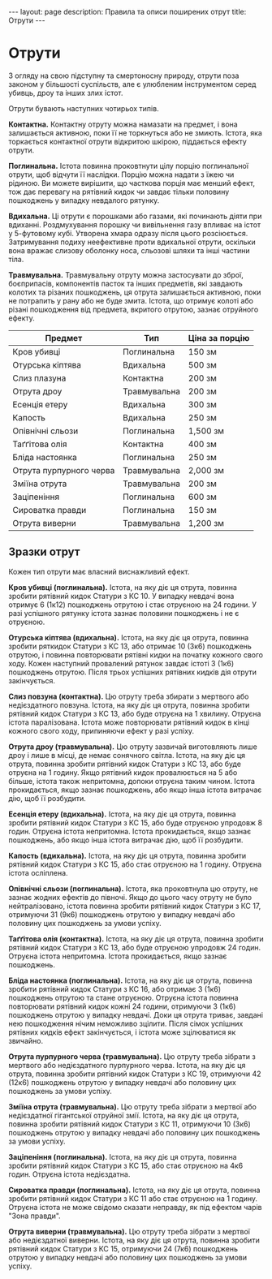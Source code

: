 --- layout: page description: Правила та описи поширених отрут title: Отрути ---

# Отрути
З огляду на свою підступну та смертоносну природу, отрути поза законом у більшості суспільств, але є улюбленим інструментом серед убивць, дроу та інших злих істот.

Отрути бувають наступних чотирьох типів.

**Контактна.** Контактну отруту можна намазати на предмет, і вона залишається активною, поки її не торкнуться або не змиють. Істота, яка торкається контактної отрути відкритою шкірою, піддається ефекту отрути.

**Поглинальна.** Істота повинна проковтнути цілу порцію поглинальної отрути, щоб відчути її наслідки. Порцію можна надати з їжею чи рідиною. Ви можете вирішити, що часткова порція має менший ефект, тож дає перевагу на рятівний кидок чи завдає тільки половину пошкоджень у випадку невдалого рятунку.

**Вдихальна.** Ці отрути є порошками або газами, які починають діяти при вдиханні. Роздмухування порошку чи вивільнення газу впливає на істот у 5-футовому кубі. Утворена хмара одразу після цього розсіюється. Затримування подиху неефективне проти вдихальної отрути, оскільки вона вражає слизову оболонку носа, сльозові шляхи та інші частини тіла.

**Травмувальна.** Травмувальну отруту можна застосувати до зброї, боєприпасів, компонентів пасток та інших предметів, які завдають колотих та різаних пошкоджень, ця отрута залишається активною, поки не потрапить у рану або не буде змита. Істота, що отримує колоті або різані пошкодження від предмета, вкритого отрутою, зазнає отруйного ефекту.


| Предмет                 | Тип          | Ціна за порцію |
| ----------------------- | ------------ | -------------- |
| Кров убивці             | Поглинальна  | 150 зм         |
| Отурська кіптява        | Вдихальна    | 500 зм         |
| Слиз плазуна            | Контактна    | 200 зм         |
| Отрута дроу             | Травмувальна | 200 зм         |
| Есенція етеру           | Вдихальна    | 300 зм         |
| Капость                 | Вдихальна    | 250 зм         |
| Опівнічні сльози        | Поглинальна  | 1,500 зм       |
| Таґґітова олія          | Контактна    | 400 зм         |
| Бліда настоянка         | Поглинальна  | 250 зм         |
| Отрута пурпурного черва | Травмувальна | 2,000 зм       |
| Зміїна отрута           | Травмувальна | 200 зм         |
| Заціпеніння             | Поглинальна  | 600 зм         |
| Сироватка правди        | Поглинальна  | 150 зм         |
| Отрута виверни          | Травмувальна | 1,200 зм       |


## Зразки отрут
Кожен тип отрути має власний виснажливий ефект.

**Кров убивці (поглинальна).** Істота, на яку діє ця отрута, повинна зробити рятівний кидок Статури з КС 10. У випадку невдачі вона отримує 6 (1к12) пошкоджень отрутою і стає отруєною на 24 години. У разі успішного рятунку істота зазнає половини пошкоджень і не є отруєною.

**Отурська кіптява (вдихальна).** Істота, на яку діє ця отрута, повинна зробити ряткидок Статури з КС 13, або отримає 10 (3к6) пошкоджень отрутою, і повинна повторювати рятівні кидки на початку кожного свого ходу. Кожен наступний провалений рятунок завдає істоті 3 (1к6) пошкоджень отрутою. Після трьох успішних рятівних кидків дія отрути закінчується.

**Слиз повзуна (контактна).** Цю отруту треба збирати з мертвого або недієздатного повзуна. Істота, на яку діє ця отрута, повинна зробити рятівний кидок Статури з КС 13, або буде отруєна на 1 хвилину. Отруєна істота паралізована. Істота може повторювати рятівний кидок в кінці кожного свого ходу, припиняючи ефект у разі успіху.

**Отрута дроу (травмувальна).** Цю отруту зазвичай виготовляють лише дроу і лише в місці, де немає сонячного світла. Істота, на яку діє ця отрута, повинна зробити рятівний кидок Статури з КС 13, або буде отруєна на 1 годину. Якщо рятівний кидок провалюється на 5 або більше, істота також непритомна, допоки отруєна таким чином. Істота прокидається, якщо зазнає пошкоджень, або якщо інша істота витрачає дію, щоб її розбудити.

**Есенція етеру (вдихальна).** Істота, на яку діє ця отрута, повинна зробити рятівний кидок Статури з КС 15, або буде отруєною упродовж 8 годин. Отруєна істота непритомна. Істота прокидається, якщо зазнає пошкоджень, або якщо інша істота витрачає дію, щоб її розбудити.

**Капость (вдихальна).** Істота, на яку діє ця отрута, повинна зробити рятівний кидок Статури з КС 15, або стає отруєною на 1 годину. Отруєна істота осліплена.

**Опівнічні сльози (поглинальна).** Істота, яка проковтнула цю отруту, не зазнає жодних ефектів до півночі. Якщо до цього часу отруту не було нейтралізовано, істота повинна зробити рятівний кидок Статури з КС 17, отримуючи 31 (9к6) пошкоджень отрутою у випадку невдачі або половину цих пошкоджень за умови успіху.

**Таґґітова олія (контактна).** Істота, на яку діє ця отрута, повинна зробити рятівний кидок Статури з КС 13, або буде отруєною упродовж 24 годин. Отруєна істота непритомна. Істота прокидається, якщо зазнає пошкоджень.

**Бліда настоянка (поглинальна).** Істота, на яку діє ця отрута, повинна зробити рятівний кидок Статури з КС 16, або отримає 3 (1к6) пошкоджень отрутою та стане отруєною. Отруєна істота повинна повторювати рятівний кидок кожні 24 години, отримуючи 3 (1к6) пошкоджень отрутою у випадку невдачі. Доки ця отрута триває, завдані нею пошкодження нічим неможливо зцілити. Після сімох успішних рятівних кидків ефект закінчується, і істота може зцілюватися як звичайно.

**Отрута пурпурного черва (травмувальна).** Цю отруту треба зібрати з мертвого або недієздатного пурпурного черва. Істота, на яку діє ця отрута, повинна зробити рятівний кидок Статури з КС 19, отримуючи 42 (12к6) пошкоджень отрутою у випадку невдачі або половину цих пошкоджень за умови успіху.

**Зміїна отрута (травмувальна).** Цю отруту треба зібрати з мертвої або недієздатної гігантської отруйної змії. Істота, на яку діє ця отрута, повинна зробити рятівний кидок Статури з КС 11, отримуючи 10 (3к6) пошкоджень отрутою у випадку невдачі або половину цих пошкоджень за умови успіху.

**Заціпеніння (поглинальна).** Істота, на яку діє ця отрута, повинна зробити рятівний кидок Статури з КС 15, або стає отруєною на 4к6 годин. Отруєна істота недієздатна.

**Сироватка правди (поглинальна).** Істота, на яку діє ця отрута, повинна зробити рятівний кидок Статури з КС 11 або стає отруєною на 1 годину. Отруєна істота не може свідомо сказати неправду, як під ефектом чарів "Зона правди".

**Отрута виверни (травмувальна).** Цю отруту треба зібрати з мертвої або недієздатної виверни. Істота, на яку діє ця отрута, повинна зробити рятівний кидок Статури з КС 15, отримуючи 24 (7к6) пошкоджень отрутою у випадку невдачі або половину цих пошкоджень за умови успіху.
